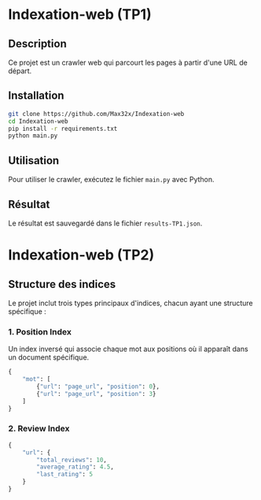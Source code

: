# Indexation-web (TP1)


## Description

Ce projet est un crawler web qui parcourt les pages à partir d'une URL de départ.



## Installation

```bash
git clone https://github.com/Max32x/Indexation-web
cd Indexation-web
pip install -r requirements.txt
python main.py
```

## Utilisation

Pour utiliser le crawler, exécutez le fichier `main.py` avec Python.

## Résultat

Le résultat est sauvegardé dans le fichier `results-TP1.json`.


# Indexation-web (TP2)

## Structure des indices

Le projet inclut trois types principaux d'indices, chacun ayant une structure spécifique :

### 1. **Position Index**  
Un index inversé qui associe chaque mot aux positions où il apparaît dans un document spécifique.

```python
{
    "mot": [
        {"url": "page_url", "position": 0},
        {"url": "page_url", "position": 3}
    ]   
}
```

### 2. **Review Index**  
```python
{
    "url": {
        "total_reviews": 10,
        "average_rating": 4.5,
        "last_rating": 5
    }
}
```